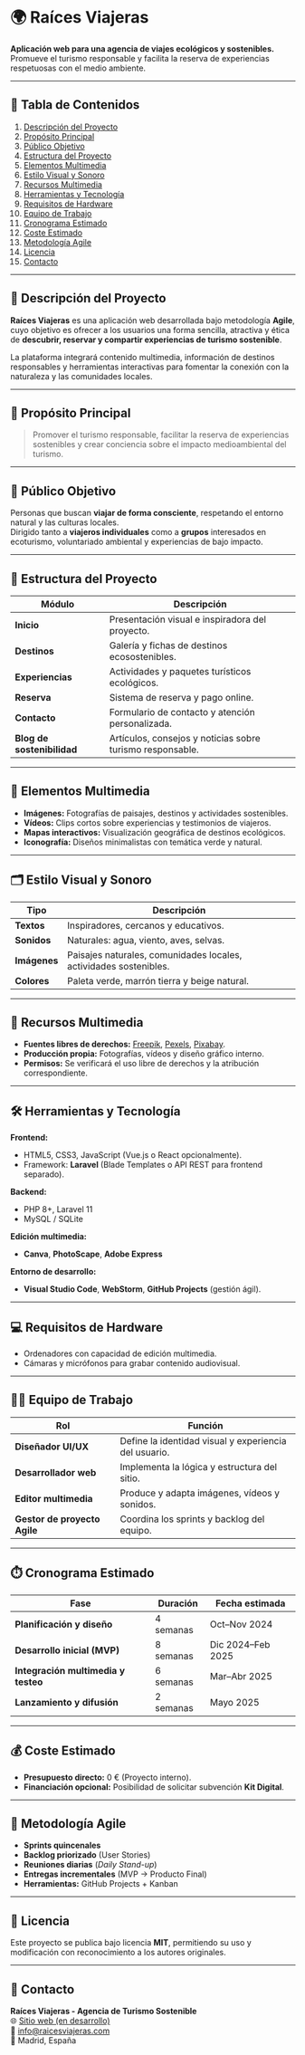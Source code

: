 # 🌍 Raíces Viajeras

**Aplicación web para una agencia de viajes ecológicos y sostenibles.**  
Promueve el turismo responsable y facilita la reserva de experiencias respetuosas con el medio ambiente.

---

## 📖 Tabla de Contenidos
1. [Descripción del Proyecto](#-descripción-del-proyecto)
2. [Propósito Principal](#-propósito-principal)
3. [Público Objetivo](#-público-objetivo)
4. [Estructura del Proyecto](#-estructura-del-proyecto)
5. [Elementos Multimedia](#-elementos-multimedia)
6. [Estilo Visual y Sonoro](#-estilo-visual-y-sonoro)
7. [Recursos Multimedia](#-recursos-multimedia)
8. [Herramientas y Tecnología](#-herramientas-y-tecnología)
9. [Requisitos de Hardware](#-requisitos-de-hardware)
10. [Equipo de Trabajo](#-equipo-de-trabajo)
11. [Cronograma Estimado](#-cronograma-estimado)
12. [Coste Estimado](#-coste-estimado)
13. [Metodología Agile](#-metodología-agile)
14. [Licencia](#-licencia)
15. [Contacto](#-contacto)

---

## 🧭 Descripción del Proyecto

**Raíces Viajeras** es una aplicación web desarrollada bajo metodología **Agile**, cuyo objetivo es ofrecer a los usuarios una forma sencilla, atractiva y ética de **descubrir, reservar y compartir experiencias de turismo sostenible**.

La plataforma integrará contenido multimedia, información de destinos responsables y herramientas interactivas para fomentar la conexión con la naturaleza y las comunidades locales.

---

## 🎯 Propósito Principal

> Promover el turismo responsable, facilitar la reserva de experiencias sostenibles y crear conciencia sobre el impacto medioambiental del turismo.

---

## 👥 Público Objetivo

Personas que buscan **viajar de forma consciente**, respetando el entorno natural y las culturas locales.  
Dirigido tanto a **viajeros individuales** como a **grupos** interesados en ecoturismo, voluntariado ambiental y experiencias de bajo impacto.

---

## 🧩 Estructura del Proyecto

| Módulo | Descripción |
|--------|--------------|
| **Inicio** | Presentación visual e inspiradora del proyecto. |
| **Destinos** | Galería y fichas de destinos ecosostenibles. |
| **Experiencias** | Actividades y paquetes turísticos ecológicos. |
| **Reserva** | Sistema de reserva y pago online. |
| **Contacto** | Formulario de contacto y atención personalizada. |
| **Blog de sostenibilidad** | Artículos, consejos y noticias sobre turismo responsable. |

---

## 🎨 Elementos Multimedia

- **Imágenes:** Fotografías de paisajes, destinos y actividades sostenibles.
- **Vídeos:** Clips cortos sobre experiencias y testimonios de viajeros.
- **Mapas interactivos:** Visualización geográfica de destinos ecológicos.
- **Iconografía:** Diseños minimalistas con temática verde y natural.

---

## 🗂️ Estilo Visual y Sonoro

| Tipo | Descripción |
|------|--------------|
| **Textos** | Inspiradores, cercanos y educativos. |
| **Sonidos** | Naturales: agua, viento, aves, selvas. |
| **Imágenes** | Paisajes naturales, comunidades locales, actividades sostenibles. |
| **Colores** | Paleta verde, marrón tierra y beige natural. |

---

## 📸 Recursos Multimedia

- **Fuentes libres de derechos:** [Freepik](https://www.freepik.com/), [Pexels](https://www.pexels.com/), [Pixabay](https://pixabay.com/).
- **Producción propia:** Fotografías, vídeos y diseño gráfico interno.
- **Permisos:** Se verificará el uso libre de derechos y la atribución correspondiente.

---

## 🛠️ Herramientas y Tecnología

**Frontend:**
- HTML5, CSS3, JavaScript (Vue.js o React opcionalmente).
- Framework: **Laravel** (Blade Templates o API REST para frontend separado).

**Backend:**
- PHP 8+, Laravel 11
- MySQL / SQLite

**Edición multimedia:**
- **Canva**, **PhotoScape**, **Adobe Express**

**Entorno de desarrollo:**
- **Visual Studio Code**, **WebStorm**, **GitHub Projects** (gestión ágil).

---

## 💻 Requisitos de Hardware

- Ordenadores con capacidad de edición multimedia.
- Cámaras y micrófonos para grabar contenido audiovisual.

---

## 👩‍💻 Equipo de Trabajo

| Rol | Función |
|------|----------|
| **Diseñador UI/UX** | Define la identidad visual y experiencia del usuario. |
| **Desarrollador web** | Implementa la lógica y estructura del sitio. |
| **Editor multimedia** | Produce y adapta imágenes, vídeos y sonidos. |
| **Gestor de proyecto Agile** | Coordina los sprints y backlog del equipo. |

---

## ⏱️ Cronograma Estimado

| Fase | Duración | Fecha estimada |
|------|-----------|----------------|
| **Planificación y diseño** | 4 semanas | Oct–Nov 2024 |
| **Desarrollo inicial (MVP)** | 8 semanas | Dic 2024–Feb 2025 |
| **Integración multimedia y testeo** | 6 semanas | Mar–Abr 2025 |
| **Lanzamiento y difusión** | 2 semanas | Mayo 2025 |

---

## 💰 Coste Estimado

- **Presupuesto directo:** 0 € (Proyecto interno).
- **Financiación opcional:** Posibilidad de solicitar subvención **Kit Digital**.

---

## 🚀 Metodología Agile

- **Sprints quincenales**
- **Backlog priorizado** (User Stories)
- **Reuniones diarias** (*Daily Stand-up*)
- **Entregas incrementales** (MVP → Producto Final)
- **Herramientas:** GitHub Projects + Kanban

---

## 📄 Licencia

Este proyecto se publica bajo licencia **MIT**, permitiendo su uso y modificación con reconocimiento a los autores originales.

---

## 🧾 Contacto

**Raíces Viajeras - Agencia de Turismo Sostenible**  
🌐 [Sitio web (en desarrollo)](https://github.com/raicesviajeras)  
📧 info@raicesviajeras.com  
📍 Madrid, España  
